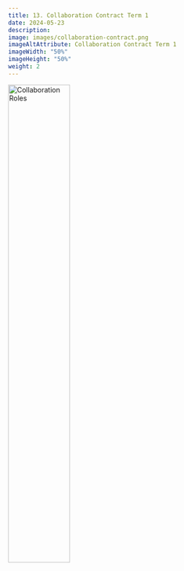 ```yaml
---
title: 13. Collaboration Contract Term 1
date: 2024-05-23
description: 
image: images/collaboration-contract.png
imageAltAttribute: Collaboration Contract Term 1
imageWidth: "50%"
imageHeight: "50%"
weight: 2
---
```


<img alt="Collaboration Roles" src="/images/collaboration-roles.png" width="50%" height="50%" />